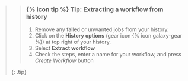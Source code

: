 >
>    > ### {% icon tip %} Tip: Extracting a workflow from history
>    >
>    > 1. Remove any failed or unwanted jobs from your history.
>    > 2. Click on the **History options** (gear icon {% icon galaxy-gear %}) at top right of your history.
>    > 3. Select **Extract workflow**
>    > 4. Check the steps, enter a name for your workflow, and press *Create Workflow* button
>    >
>    {: .tip}
>